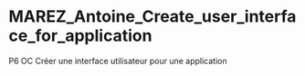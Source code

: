 # MAREZ_Antoine_Create_user_interface_for_application
P6 OC Créer une interface utilisateur pour une application
